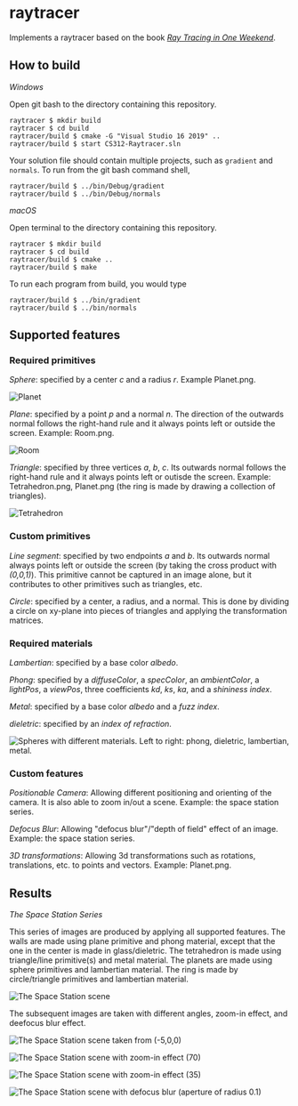 # raytracer

Implements a raytracer based on the book [_Ray Tracing in One Weekend_](https://raytracing.github.io/books/RayTracingInOneWeekend.html). 

## How to build

*Windows*

Open git bash to the directory containing this repository.

```
raytracer $ mkdir build
raytracer $ cd build
raytracer/build $ cmake -G "Visual Studio 16 2019" ..
raytracer/build $ start CS312-Raytracer.sln
```

Your solution file should contain multiple projects, such as `gradient` and `normals`.
To run from the git bash command shell, 

```
raytracer/build $ ../bin/Debug/gradient
raytracer/build $ ../bin/Debug/normals
```

*macOS*

Open terminal to the directory containing this repository.

```
raytracer $ mkdir build
raytracer $ cd build
raytracer/build $ cmake ..
raytracer/build $ make
```

To run each program from build, you would type

```
raytracer/build $ ../bin/gradient
raytracer/build $ ../bin/normals
```

## Supported features

### Required primitives

*Sphere*: specified by a center *c* and a radius *r*. Example Planet.png.

![Planet](results/planet.png)

*Plane*: specified by a point *p* and a normal *n*. The direction of the outwards normal follows the right-hand rule and it always points left or outside the screen. Example: Room.png.

![Room](results/room.png)


*Triangle*: specified by three vertices $a$, $b$, $c$. Its outwards normal follows the right-hand rule and it always points left or outisde the screen. Example: Tetrahedron.png, Planet.png (the ring is made by drawing a collection of triangles).

![Tetrahedron](results/tetrahedron.png)


### Custom primitives

*Line segment*: specified by two endpoints $a$ and $b$. Its outwards normal always points left or outside the screen (by taking the cross product with *(0,0,1)*). This primitive cannot be captured in an image alone, but it contributes to other primitives such as triangles, etc.

*Circle*: specified by a center, a radius, and a normal. This is done by dividing a circle on xy-plane into pieces of triangles and applying the transformation matrices.

### Required materials

*Lambertian*: specified by a base color *albedo*.

*Phong*: specified by a *diffuseColor*, a *specColor*, an *ambientColor*, a *lightPos*, a *viewPos*, three coefficients *kd*, *ks*, *ka*, and a *shininess index*.

*Metal*: specified by a base color *albedo* and a *fuzz index*.

*dieletric*: specified by an *index of refraction*.

![Spheres with different materials. Left to right: phong, dieletric, lambertian, metal.](results/materials.png)

### Custom features

*Positionable Camera*: Allowing different positioning and orienting of the camera. It is also able to zoom in/out a scene. Example: the space station series.

*Defocus Blur*: Allowing "defocus blur"/"depth of field" effect of an image. Example: the space station series.

*3D transformations*: Allowing 3d transformations such as rotations, translations, etc. to points and vectors. Example: Planet.png. 


## Results

*The Space Station Series*

This series of images are produced by applying all supported features. The walls are made using plane primitive and phong material, except that the one in the center is made in glass/dieletric. The tetrahedron is made using triangle/line primitive(s) and metal material. The planets are made using sphere primitives and lambertian material. The ring is made by circle/triangle primitives and lambertian material. 

![The Space Station scene](results/basic.png)


The subsequent images are taken with different angles, zoom-in effect, and deefocus blur effect.


![The Space Station scene taken from (-5,0,0)](results/basic(5,0,0).png)

![The Space Station scene with zoom-in effect (70)](results/basic70.png)

![The Space Station scene with zoom-in effect (35)](results/basic35.png)

![The Space Station scene with defocus blur (aperture of radius 0.1)](results/basicblur.png) 





